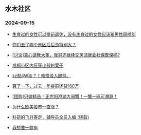 ## 水木社区 
### 2024-09-15

+ [生育过的女性可以提前退休，没有生育过的女性应该和男性同样年](https://www.newsmth.net/nForum/article/FamilyLife/1766851370)

+ [你们去了哪个景区后后劲特别大？](https://www.newsmth.net/nForum/article/Travel/1011126)

+ [[讨论]真心请教大家，我哥还继续交灵活就业社保医保吗?](https://www.newsmth.net/nForum/article/WorkingLife/164925)

+ [成都小区内压死小孩的案子](https://www.newsmth.net/nForum/article/AutoWorld/1944914475)

+ [zz就4W块？！难怪没人踢球。](https://www.newsmth.net/nForum/article/Football/3446544)

+ [算了一下，过去一年提前还贷160万](https://www.newsmth.net/nForum/article/OurEstate/3084696)

+ [[团购]只做精品！正宗阳澄湖大闸蟹！一蟹一码可溯源！](https://www.newsmth.net/nForum/article/ADAgent_TG/1325857)

+ [为什么欧美股市一直涨？](https://www.newsmth.net/nForum/article/Stock/10924400)

+ [科研的飞升寄走，辅导员全员入编 (转载)](https://www.newsmth.net/nForum/article/QingJiao/887888)

+ [我想要一款车](https://www.newsmth.net/nForum/article/GreenAuto/1669640)


